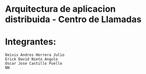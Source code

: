 # Arquitectura de aplicacion distribuida - Centro de Llamadas

# Integrantes:
    Deivis Andres Herrera Julio
    Erick David Nieto Angulo
    Oscar Jose Castillo Puello
    NN
